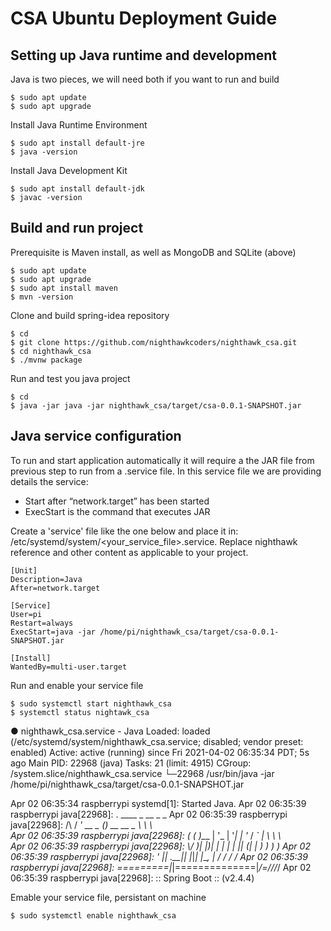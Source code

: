 # CSA Ubuntu Deployment Guide

## Setting up Java runtime and development
Java is two pieces, we will need both if you want to run and build 
```
$ sudo apt update
$ sudo apt upgrade
```
Install Java Runtime Environment
```
$ sudo apt install default-jre
$ java -version
```
Install Java Development Kit
```
$ sudo apt install default-jdk
$ javac -version
```

## Build and run project
Prerequisite is Maven install, as well as MongoDB and SQLite (above)
```
$ sudo apt update
$ sudo apt upgrade
$ sudo apt install maven
$ mvn -version
```
Clone and build spring-idea repository
```
$ cd
$ git clone https://github.com/nighthawkcoders/nighthawk_csa.git
$ cd nighthawk_csa
$ ./mvnw package
```
Run and test you java project
```
$ cd
$ java -jar java -jar nighthawk_csa/target/csa-0.0.1-SNAPSHOT.jar
```

## Java service configuration
To run and start application automatically it will require a the JAR file from previous step to run from a .service file. 
In this service file we are providing details the service: 
* Start after “network.target” has been started
* ExecStart is the command that executes JAR

Create a 'service' file like the one below and place it in: /etc/systemd/system/<your_service_file>.service. Replace nighthawk reference and other content as applicable to your project.

    [Unit]
    Description=Java
    After=network.target

    [Service]
    User=pi
    Restart=always
    ExecStart=java -jar /home/pi/nighthawk_csa/target/csa-0.0.1-SNAPSHOT.jar
    
    [Install]
    WantedBy=multi-user.target 
    

Run and enable your service file
```
$ sudo systemctl start nighthawk_csa
$ systemctl status nightawk_csa
```
● nighthawk_csa.service - Java
   Loaded: loaded (/etc/systemd/system/nighthawk_csa.service; disabled; vendor preset: enabled)
   Active: active (running) since Fri 2021-04-02 06:35:34 PDT; 5s ago
 Main PID: 22968 (java)
    Tasks: 21 (limit: 4915)
   CGroup: /system.slice/nighthawk_csa.service
           └─22968 /usr/bin/java -jar /home/pi/nighthawk_csa/target/csa-0.0.1-SNAPSHOT.jar

Apr 02 06:35:34 raspberrypi systemd[1]: Started Java.
Apr 02 06:35:39 raspberrypi java[22968]:   .   ____          _            __ _ _
Apr 02 06:35:39 raspberrypi java[22968]:  /\\ / ___'_ __ _ _(_)_ __  __ _ \ \ \ \
Apr 02 06:35:39 raspberrypi java[22968]: ( ( )\___ | '_ | '_| | '_ \/ _` | \ \ \ \
Apr 02 06:35:39 raspberrypi java[22968]:  \\/  ___)| |_)| | | | | || (_| |  ) ) ) )
Apr 02 06:35:39 raspberrypi java[22968]:   '  |____| .__|_| |_|_| |_\__, | / / / /
Apr 02 06:35:39 raspberrypi java[22968]:  =========|_|==============|___/=/_/_/_/
Apr 02 06:35:39 raspberrypi java[22968]:  :: Spring Boot ::                (v2.4.4)


Emable your service file, persistant on machine
```
$ sudo systemctl enable nighthawk_csa

```

